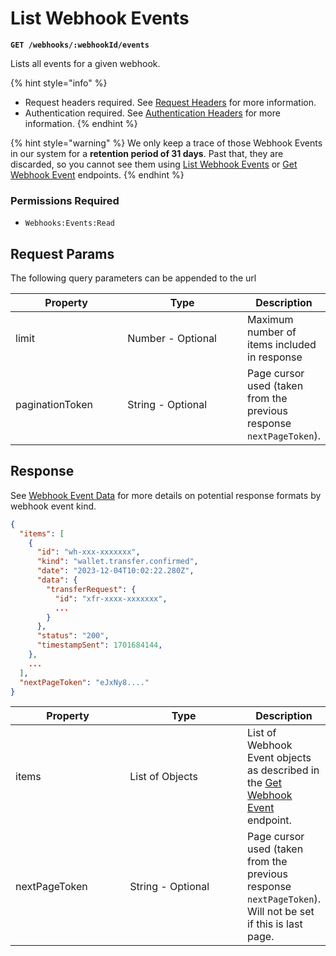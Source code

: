 # List Webhook Events

**`GET /webhooks/:webhookId/events`**

Lists all events for a given webhook.&#x20;

{% hint style="info" %}
* Request headers required. See [Request Headers](../../getting-started/request-headers.md) for more information.
* Authentication required. See [Authentication Headers](../../getting-started/request-headers.md#authentication-headers) for more information.
{% endhint %}

{% hint style="warning" %}
We only keep a trace of those Webhook Events in our system for a **retention period of 31 days**. Past that, they are discarded, so you cannot see them using [List Webhook Events](list-webhook-events.md) or [Get Webhook Event](get-webhook-event.md) endpoints.
{% endhint %}

### Permissions Required

* `Webhooks:Events:Read`

## Request Params

The following query parameters can be appended to the url

<table data-full-width="true"><thead><tr><th width="169.33333333333331">Property</th><th width="193">Type</th><th>Description</th></tr></thead><tbody><tr><td>limit</td><td>Number - Optional</td><td>Maximum number of items included in response</td></tr><tr><td>paginationToken</td><td>String - Optional</td><td>Page cursor used (taken from the previous response <code>nextPageToken</code>).</td></tr></tbody></table>

## Response

See [Webhook Event Data](https://docs.dfns.co/d/api-docs/webhooks#event-data) for more details on potential response formats by webhook event kind.

```json
{
  "items": [
    {
      "id": "wh-xxx-xxxxxxx",
      "kind": "wallet.transfer.confirmed",
      "date": "2023-12-04T10:02:22.280Z",
      "data": {
        "transferRequest": {
          "id": "xfr-xxxx-xxxxxxx",
          ...
        }
      },
      "status": "200",
      "timestampSent": 1701684144,
    },
    ...
  ],
  "nextPageToken": "eJxNy8...."
}
```

<table data-full-width="true"><thead><tr><th width="177.33333333333331">Property</th><th width="193">Type</th><th>Description</th></tr></thead><tbody><tr><td>items</td><td>List of Objects</td><td>List of Webhook Event objects as described in the <a href="get-webhook-event.md#response">Get Webhook Event</a> endpoint.</td></tr><tr><td>nextPageToken</td><td>String - Optional</td><td>Page cursor used (taken from the previous response <code>nextPageToken</code>). Will not be set if this is last page.</td></tr></tbody></table>
